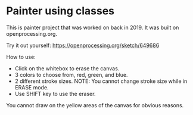 # Painter using classes

This is painter project that was worked on back in 2019. It was built on openprocessing.org.

Try it out yourself: https://openprocessing.org/sketch/649686

How to use:

* Click on the whitebox to erase the canvas.
* 3 colors to choose from, red, green, and blue.
* 2 different stroke sizes. NOTE: You cannot change stroke size while in ERASE mode.
* Use SHIFT key to use the eraser. 

You cannot draw on the yellow areas of the canvas for obvious reasons.
